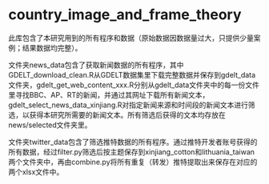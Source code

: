 # country_image_and_frame_theory
此库包含了本研究用到的所有程序和数据（原始数据因数据量过大，只提供少量案例；结果数据均完整）。

文件夹news_data包含了获取新闻数据的所有程序，其中GDELT_download_clean.R从GDELT数据集里下载完整数据并保存到gdelt_data文件夹，gdelt_get_web_content_xxx.R分别从gdelt_data文件夹中的每一份文件里寻找BBC、AP、RT的新闻，并通过其网址下载所有新闻文本，gdelt_select_news_data_xinjiang.R对指定新闻来源和时间段的新闻文本进行筛选，以获得本研究所需要的新闻文本。所有筛选后获得的文本均存放在news/selected文件夹里。

文件夹twitter_data包含了筛选推特数据的所有程序。通过推特开发者账号获得的所有数据，经过filter.py筛选后按主题保存到xinjiang_cotton和lithuania_taiwan两个文件夹中，再由combine.py将所有重复（转发）推特提取出来保存在对应的两个xlsx文件中。
